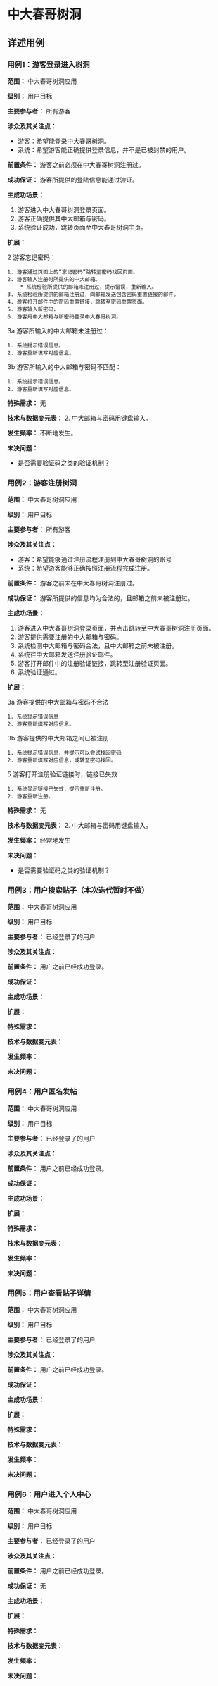 # 中大春哥树洞
## 详述用例
### 用例1：游客登录进入树洞
**范围：** 中大春哥树洞应用

**级别：** 用户目标

**主要参与者：** 所有游客

**涉众及其关注点：** 
- 游客：希望能登录中大春哥树洞。
- 系统：希望游客能正确提供登录信息，并不是已被封禁的用户。

**前置条件：** 游客之前必须在中大春哥树洞注册过。

**成功保证：** 游客所提供的登陆信息能通过验证。

**主成功场景：**

1. 游客进入中大春哥树洞登录页面。
2. 游客正确提供其中大邮箱与密码。
3. 系统验证成功，跳转页面至中大春哥树洞主页。

**扩展：**

2 游客忘记密码：

    1. 游客通过页面上的“忘记密码”跳转至密码找回页面。
    2. 游客输入注册时所提供的中大邮箱。
        * 系统检验所提供的邮箱未注册过，提示错误，重新输入。
    3. 系统检验所提供的邮箱注册过，向邮箱发送包含密码重置链接的邮件。
    4. 游客打开邮件中的密码重置链接，跳转至密码重置页面。
    5. 游客输入新密码，
    6. 游客用中大邮箱与新密码登录中大春哥树洞。

3a 游客所输入的中大邮箱未注册过：

    1. 系统提示错误信息。
    2. 游客重新填写对应信息。

3b 游客所输入的中大邮箱与密码不匹配：

    1. 系统提示错误信息。
    2. 游客重新填写对应信息。

**特殊需求：** 无

**技术与数据变元表：**
2. 中大邮箱与密码用键盘输入。

**发生频率：** 不断地发生。

**未决问题：**
* 是否需要验证码之类的验证机制？

### 用例2：游客注册树洞
**范围：** 中大春哥树洞应用

**级别：** 用户目标

**主要参与者：** 所有游客

**涉众及其关注点：**
- 游客：希望能够通过注册流程注册到中大春哥树洞的账号
- 系统：希望游客能够正确按照注册流程完成注册。

**前置条件：** 游客之前未在中大春哥树洞注册过。

**成功保证：** 游客所提供的信息均为合法的，且邮箱之前未被注册过。

**主成功场景：**

1. 游客进入中大春哥树洞登录页面，并点击跳转至中大春哥树洞注册页面。
2. 游客提供需要注册的中大邮箱与密码。
3. 系统检测中大邮箱与密码合法，且中大邮箱之前未被注册。
4. 系统往中大邮箱发送注册验证邮件。
5. 游客打开邮件中的注册验证链接，跳转至注册验证页面。
6. 系统验证通过。

**扩展：**

3a 游客提供的中大邮箱与密码不合法

    1. 系统提示错误信息
    2. 游客重新填写对应信息。

3b 游客提供的中大邮箱之间已被注册

    1. 系统提示错误信息，并提示可以尝试找回密码
    2. 游客重新填写对应信息，或转至密码找回。

5 游客打开注册验证链接时，链接已失效

    1. 系统显示链接已失效，提示重新注册。
    2. 游客重新注册。

**特殊需求：** 无

**技术与数据变元表：**
2. 中大邮箱与密码用键盘输入。

**发生频率：** 经常地发生

**未决问题：**
* 是否需要验证码之类的验证机制？

### 用例3：用户搜索贴子（本次迭代暂时不做）
**范围：** 中大春哥树洞应用

**级别：** 用户目标

**主要参与者：** 已经登录了的用户

**涉众及其关注点：**

**前置条件：** 用户之前已经成功登录。

**成功保证：**

**主成功场景：**

**扩展：**

**特殊需求：**

**技术与数据变元表：**

**发生频率：**

**未决问题：**

### 用例4：用户匿名发帖
**范围：** 中大春哥树洞应用

**级别：** 用户目标

**主要参与者：** 已经登录了的用户

**涉众及其关注点：**

**前置条件：** 用户之前已经成功登录。

**成功保证：**

**主成功场景：**

**扩展：**

**特殊需求：**

**技术与数据变元表：**

**发生频率：**

**未决问题：**

### 用例5：用户查看贴子详情
**范围：** 中大春哥树洞应用

**级别：** 用户目标

**主要参与者：** 已经登录了的用户

**涉众及其关注点：**

**前置条件：** 用户之前已经成功登录。

**成功保证：**

**主成功场景：**

**扩展：**

**特殊需求：**

**技术与数据变元表：**

**发生频率：**

**未决问题：**

### 用例6：用户进入个人中心
**范围：** 中大春哥树洞应用

**级别：** 用户目标

**主要参与者：** 已经登录了的用户

**涉众及其关注点：**

**前置条件：** 用户之前已经成功登录。

**成功保证：** 无

**主成功场景：**

**扩展：**

**特殊需求：**

**技术与数据变元表：**

**发生频率：**

**未决问题：**